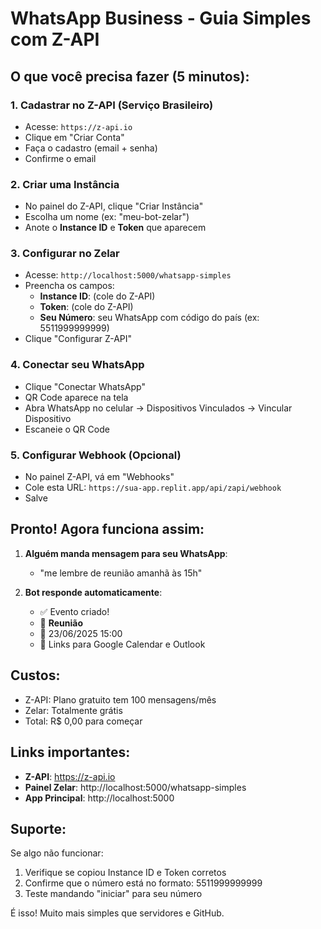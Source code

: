 # WhatsApp Business - Guia Simples com Z-API

## O que você precisa fazer (5 minutos):

### 1. Cadastrar no Z-API (Serviço Brasileiro)
- Acesse: `https://z-api.io`
- Clique em "Criar Conta"
- Faça o cadastro (email + senha)
- Confirme o email

### 2. Criar uma Instância
- No painel do Z-API, clique "Criar Instância"
- Escolha um nome (ex: "meu-bot-zelar")
- Anote o **Instance ID** e **Token** que aparecem

### 3. Configurar no Zelar
- Acesse: `http://localhost:5000/whatsapp-simples`
- Preencha os campos:
  - **Instance ID**: (cole do Z-API)
  - **Token**: (cole do Z-API)  
  - **Seu Número**: seu WhatsApp com código do país (ex: 5511999999999)
- Clique "Configurar Z-API"

### 4. Conectar seu WhatsApp
- Clique "Conectar WhatsApp"
- QR Code aparece na tela
- Abra WhatsApp no celular → Dispositivos Vinculados → Vincular Dispositivo
- Escaneie o QR Code

### 5. Configurar Webhook (Opcional)
- No painel Z-API, vá em "Webhooks"
- Cole esta URL: `https://sua-app.replit.app/api/zapi/webhook`
- Salve

## Pronto! Agora funciona assim:

1. **Alguém manda mensagem para seu WhatsApp**:
   - "me lembre de reunião amanhã às 15h"

2. **Bot responde automaticamente**:
   - ✅ Evento criado!
   - 🎯 **Reunião**
   - 📅 23/06/2025 15:00
   - 🔗 Links para Google Calendar e Outlook

## Custos:
- Z-API: Plano gratuito tem 100 mensagens/mês
- Zelar: Totalmente grátis
- Total: R$ 0,00 para começar

## Links importantes:
- **Z-API**: https://z-api.io
- **Painel Zelar**: http://localhost:5000/whatsapp-simples
- **App Principal**: http://localhost:5000

## Suporte:
Se algo não funcionar:
1. Verifique se copiou Instance ID e Token corretos
2. Confirme que o número está no formato: 5511999999999
3. Teste mandando "iniciar" para seu número

É isso! Muito mais simples que servidores e GitHub.